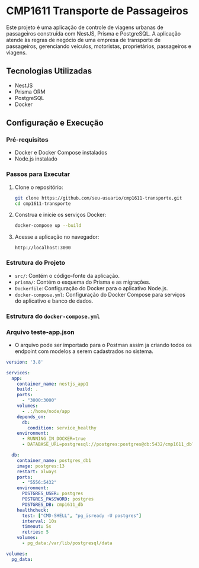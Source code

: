 # CMP1611 Transporte de Passageiros

Este projeto é uma aplicação de controle de viagens urbanas de passageiros construída com NestJS, Prisma e PostgreSQL. A aplicação atende às regras de negócio de uma empresa de transporte de passageiros, gerenciando veículos, motoristas, proprietários, passageiros e viagens.

## Tecnologias Utilizadas

- NestJS
- Prisma ORM
- PostgreSQL
- Docker

## Configuração e Execução

### Pré-requisitos

- Docker e Docker Compose instalados
- Node.js instalado

### Passos para Executar

1. Clone o repositório:
    ```sh
    git clone https://github.com/seu-usuario/cmp1611-transporte.git
    cd cmp1611-transporte
    ```

2. Construa e inicie os serviços Docker:
    ```sh
    docker-compose up --build
    ```

3. Acesse a aplicação no navegador:
    ```
    http://localhost:3000
    ```

### Estrutura do Projeto

- `src/`: Contém o código-fonte da aplicação.
- `prisma/`: Contém o esquema do Prisma e as migrações.
- `Dockerfile`: Configuração do Docker para o aplicativo Node.js.
- `docker-compose.yml`: Configuração do Docker Compose para serviços do aplicativo e banco de dados.

### Estrutura do `docker-compose.yml`

### Arquivo teste-app.json
- O arquivo pode ser importado para o Postman assim ja criando todos os endpoint com modelos a serem cadastrados no sistema.

```yaml
version: '3.8'

services:
  app:
    container_name: nestjs_app1
    build: .
    ports:
      - "3000:3000"
    volumes:
      - .:/home/node/app
    depends_on:
      db:
        condition: service_healthy
    environment:
      - RUNNING_IN_DOCKER=true
      - DATABASE_URL=postgresql://postgres:postgres@db:5432/cmp1611_db?schema=public

  db:
    container_name: postgres_db1
    image: postgres:13
    restart: always
    ports:
      - "5556:5432"
    environment:
      POSTGRES_USER: postgres
      POSTGRES_PASSWORD: postgres
      POSTGRES_DB: cmp1611_db
    healthcheck:
      test: ["CMD-SHELL", "pg_isready -U postgres"]
      interval: 10s
      timeout: 5s
      retries: 5
    volumes:
      - pg_data:/var/lib/postgresql/data

volumes:
  pg_data:
